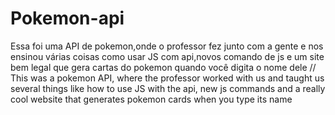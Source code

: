 # Pokemon-api
Essa foi uma API de pokemon,onde o professor fez junto com a gente e nos ensinou várias coisas como usar JS com api,novos comando de js e um site bem legal que gera cartas do pokemon quando você digita o nome dele
//
This was a pokemon API, where the professor worked with us and taught us several things like how to use JS with the api, new js commands and a really cool website that generates pokemon cards when you type its name
